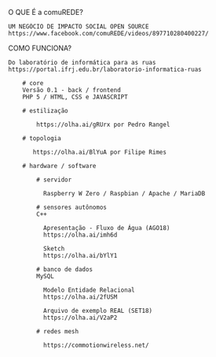 O QUE É a comuREDE?

    UM NEGÓCIO DE IMPACTO SOCIAL OPEN SOURCE
    https://www.facebook.com/comuREDE/videos/897710280400227/

COMO FUNCIONA?
    
    Do laboratório de informática para as ruas
    https://portal.ifrj.edu.br/laboratorio-informatica-ruas

        # core
        Versão 0.1 - back / frontend
        PHP 5 / HTML, CSS e JAVASCRIPT
    
        # estilização
        
            https://olha.ai/gRUrx por Pedro Rangel
        
        # topologia
    
           https://olha.ai/BlYuA por Filipe Rimes    
   
        # hardware / software

            # servidor
            
              Raspberry W Zero / Raspbian / Apache / MariaDB 
            
            # sensores autônomos
            C++

              Apresentação - Fluxo de Água (AGO18)
              https://olha.ai/imh6d              
            
              Sketch
              https://olha.ai/bYlY1
            
            # banco de dados
            MySQL
    
              Modelo Entidade Relacional
              https://olha.ai/2fUSM
           
              Arquivo de exemplo REAL (SET18)
              https://olha.ai/V2aP2
            
            # redes mesh
    
              https://commotionwireless.net/
              
        
